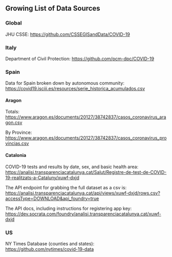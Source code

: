 ## Growing List of Data Sources

### Global

JHU CSSE:
https://github.com/CSSEGISandData/COVID-19


### Italy

Department of Civil Protection:
https://github.com/pcm-dpc/COVID-19

### Spain

Data for Spain broken down by autonomous community:
https://covid19.isciii.es/resources/serie_historica_acumulados.csv

#### Aragon

Totals:
https://www.aragon.es/documents/20127/38742837/casos_coronavirus_aragon.csv

By Province:
https://www.aragon.es/documents/20127/38742837/casos_coronavirus_provincias.csv

#### Catalonia

COVID-19 tests and results by date, sex, and basic health area:
https://analisi.transparenciacatalunya.cat/Salut/Registre-de-test-de-COVID-19-realitzats-a-Cataluny/xuwf-dxjd

The API endpoint for grabbing the full dataset as a csv is:
https://analisi.transparenciacatalunya.cat/api/views/xuwf-dxjd/rows.csv?accessType=DOWNLOAD&api_foundry=true

The API docs, including instructions for registering app key: https://dev.socrata.com/foundry/analisi.transparenciacatalunya.cat/xuwf-dxjd

### US

NY Times Database (counties and states):
https://github.com/nytimes/covid-19-data




